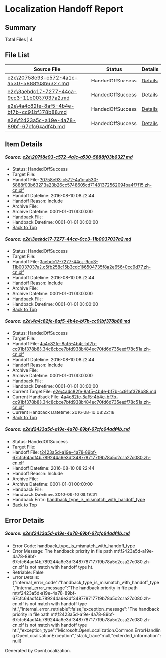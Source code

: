 # <a name='report-top'></a> Localization Handoff Report

## Summary
 Total Files | 4

## File List
 Source File | Status | Details 
 ----------- | ------ | ------- 
 [e2e\20758e93-c572-4a1c-a530-5888f03b6327.md](https://github.com/OpenLocalizationTestOrg/oltest/blob/90b2fa25c606ffd0d0a582b2bd1e608ba8f63c40/e2e/20758e93-c572-4a1c-a530-5888f03b6327.md) | HandedOffSuccess | [Details](#cfd4989de3ba9b7b2c68e595d55e2695b18552b72)
 [e2e\3aebdc17-7277-44ca-9cc3-11b0037037a2.md](https://github.com/OpenLocalizationTestOrg/oltest/blob/ffb6cf238d131f7367c7d98939d30d11e9154575/e2e/3aebdc17-7277-44ca-9cc3-11b0037037a2.md) | HandedOffSuccess | [Details](#64d3414765e3910115f1c9def951b0703fc11b573)
 [e2e\4a4c82fe-8af5-4b4e-bf7b-cc91bf378b88.md](https://github.com/OpenLocalizationTestOrg/oltest/blob/cb4d989949d3c27d0360cd2713f97a91c680634e/e2e/4a4c82fe-8af5-4b4e-bf7b-cc91bf378b88.md) | HandedOffSuccess | [Details](#92977e0dbb7ad389cad3015e196cb6db60ab7d505)
 [e2e\f2423a5d-a19e-4a78-89bf-67cfc64adf4b.md](https://github.com/OpenLocalizationTestOrg/oltest/blob/da8c4ff590ddb6a3f4f33cfff31afb0c3e1ecfc8/e2e/f2423a5d-a19e-4a78-89bf-67cfc64adf4b.md) | HandedOffSuccess | [Details](#1d004e498f8c0d434ef49c5e3fb9ee894a8edc1411)

## Item Details
##### <a name='cfd4989de3ba9b7b2c68e595d55e2695b18552b72'></a> Source: [e2e\20758e93-c572-4a1c-a530-5888f03b6327.md](https://github.com/OpenLocalizationTestOrg/oltest/blob/90b2fa25c606ffd0d0a582b2bd1e608ba8f63c40/e2e/20758e93-c572-4a1c-a530-5888f03b6327.md)
* Status: HandedOffSuccess
* Target File: 
* Handoff File: [20758e93-c572-4a1c-a530-5888f03b6327.3a23b26cc5748605cd71481372562094ba4f7f15.zh-cn.xlf](https://github.com/OpenLocalizationTestOrg/olhandoff-e2e/blob/90da014176d582273381cea71ce1f51adc2b0c9e/ol-handoff/OpenLocalizationTestOrg/ol-test-zhcn/ci/ht/20758e93-c572-4a1c-a530-5888f03b6327.3a23b26cc5748605cd71481372562094ba4f7f15.zh-cn.xlf)
* Handoff Datetime: 2016-08-10 08:22:44
* Handoff Reason: Include
* Archive File: 
* Archive Datetime: 0001-01-01 00:00:00
* Handback File: 
* Handback Datetime: 0001-01-01 00:00:00
* [Back to Top](#report-top)

##### <a name='64d3414765e3910115f1c9def951b0703fc11b573'></a> Source: [e2e\3aebdc17-7277-44ca-9cc3-11b0037037a2.md](https://github.com/OpenLocalizationTestOrg/oltest/blob/ffb6cf238d131f7367c7d98939d30d11e9154575/e2e/3aebdc17-7277-44ca-9cc3-11b0037037a2.md)
* Status: HandedOffSuccess
* Target File: 
* Handoff File: [3aebdc17-7277-44ca-9cc3-11b0037037a2.c5fb258c15b3cdc186504735f8a2e65640cc9d77.zh-cn.xlf](https://github.com/OpenLocalizationTestOrg/olhandoff-e2e/blob/90da014176d582273381cea71ce1f51adc2b0c9e/ol-handoff/OpenLocalizationTestOrg/ol-test-zhcn/ci/ht/3aebdc17-7277-44ca-9cc3-11b0037037a2.c5fb258c15b3cdc186504735f8a2e65640cc9d77.zh-cn.xlf)
* Handoff Datetime: 2016-08-10 08:22:44
* Handoff Reason: Include
* Archive File: 
* Archive Datetime: 0001-01-01 00:00:00
* Handback File: 
* Handback Datetime: 0001-01-01 00:00:00
* [Back to Top](#report-top)

##### <a name='92977e0dbb7ad389cad3015e196cb6db60ab7d505'></a> Source: [e2e\4a4c82fe-8af5-4b4e-bf7b-cc91bf378b88.md](https://github.com/OpenLocalizationTestOrg/oltest/blob/cb4d989949d3c27d0360cd2713f97a91c680634e/e2e/4a4c82fe-8af5-4b4e-bf7b-cc91bf378b88.md)
* Status: HandedOffSuccess
* Target File: 
* Handoff File: [4a4c82fe-8af5-4b4e-bf7b-cc91bf378b88.34c8cbce7bfd938b484ec70fd6d735eedf78c51a.zh-cn.xlf](https://github.com/OpenLocalizationTestOrg/olhandoff-e2e/blob/90da014176d582273381cea71ce1f51adc2b0c9e/ol-handoff/OpenLocalizationTestOrg/ol-test-zhcn/ci/ht/4a4c82fe-8af5-4b4e-bf7b-cc91bf378b88.34c8cbce7bfd938b484ec70fd6d735eedf78c51a.zh-cn.xlf)
* Handoff Datetime: 2016-08-10 08:22:44
* Handoff Reason: Include
* Archive File: 
* Archive Datetime: 0001-01-01 00:00:00
* Handback File: 
* Handback Datetime: 0001-01-01 00:00:00
* Current Target File: [e2e\4a4c82fe-8af5-4b4e-bf7b-cc91bf378b88.md](https://github.com/OpenLocalizationTestOrg/ol-test-zhcn/blob/75a8f8811a120a7ec64dd7cbd02bd6326a4aa1c2/e2e/4a4c82fe-8af5-4b4e-bf7b-cc91bf378b88.md)
* Current Handback File: [4a4c82fe-8af5-4b4e-bf7b-cc91bf378b88.34c8cbce7bfd938b484ec70fd6d735eedf78c51a.zh-cn.xlf](https://github.com/OpenLocalizationTestOrg/olhandback-e2e/blob/607c32aaff0c90d15238b4a3978fc134aa51df77/ol-handback/OpenLocalizationTestOrg/ol-test-zhcn/ci/4a4c82fe-8af5-4b4e-bf7b-cc91bf378b88.34c8cbce7bfd938b484ec70fd6d735eedf78c51a.zh-cn.xlf)
* Current Handback Datetime: 2016-08-10 08:22:18
* [Back to Top](#report-top)

##### <a name='1d004e498f8c0d434ef49c5e3fb9ee894a8edc1411'></a> Source: [e2e\f2423a5d-a19e-4a78-89bf-67cfc64adf4b.md](https://github.com/OpenLocalizationTestOrg/oltest/blob/da8c4ff590ddb6a3f4f33cfff31afb0c3e1ecfc8/e2e/f2423a5d-a19e-4a78-89bf-67cfc64adf4b.md)
* Status: HandedOffSuccess
* Target File: 
* Handoff File: [f2423a5d-a19e-4a78-89bf-67cfc64adf4b.789244a6e3df3487787177f9b78a5c2caa27c080.zh-cn.xlf](https://github.com/OpenLocalizationTestOrg/olhandoff-e2e/blob/90da014176d582273381cea71ce1f51adc2b0c9e/ol-handoff/OpenLocalizationTestOrg/ol-test-zhcn/ci/ht/f2423a5d-a19e-4a78-89bf-67cfc64adf4b.789244a6e3df3487787177f9b78a5c2caa27c080.zh-cn.xlf)
* Handoff Datetime: 2016-08-10 08:22:44
* Handoff Reason: Include
* Archive File: 
* Archive Datetime: 0001-01-01 00:00:00
* Handback File: 
* Handback Datetime: 2016-08-10 08:19:31
* Handback Error: [handback_type_is_mismatch_with_handoff_type](#1d004e498f8c0d434ef49c5e3fb9ee894a8edc1411handback_type_is_mismatch_with_handoff_type)
* [Back to Top](#report-top)


## Error Details
##### <a name='1d004e498f8c0d434ef49c5e3fb9ee894a8edc1411handback_type_is_mismatch_with_handoff_type'></a> Source: [e2e\f2423a5d-a19e-4a78-89bf-67cfc64adf4b.md](#1d004e498f8c0d434ef49c5e3fb9ee894a8edc1411)
* Error Code: handback_type_is_mismatch_with_handoff_type
* Error Message: The handback priority in file path mt\f2423a5d-a19e-4a78-89bf-67cfc64adf4b.789244a6e3df3487787177f9b78a5c2caa27c080.zh-cn.xlf is not match with handoff type ht.
* Retriable: False
* Error Details: {"internal_error_code":"handback_type_is_mismatch_with_handoff_type","internal_error_message":"The handback priority in file path mt\\f2423a5d-a19e-4a78-89bf-67cfc64adf4b.789244a6e3df3487787177f9b78a5c2caa27c080.zh-cn.xlf is not match with handoff type ht.","internal_error_retriable":false,"exception_message":"The handback priority in file path mt\\f2423a5d-a19e-4a78-89bf-67cfc64adf4b.789244a6e3df3487787177f9b78a5c2caa27c080.zh-cn.xlf is not match with handoff type ht.","exception_type":"Microsoft.OpenLocalization.Common.ErrorHandling.OpenLocalizationException","stack_trace":null,"extended_information":null}


Generated by OpenLocalization.
